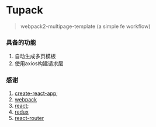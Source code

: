 # Tupack
> webpack2-multipage-template (a simple fe workflow)

### 具备的功能

1. 自动生成多页模板
2. 使用axios构建请求层


### 感谢

1. [create-react-app](https://github.com/facebookincubator/create-react-app);
2. [webpack](http://webpack.js.org)
3. [react](http://github.com/facebook/react);
3. [redux](http://redux.js.org)
4. [react-router](https://github.com/ReactTraining/react-router)
